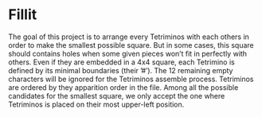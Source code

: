 # Fillit

The goal of this project is to arrange every Tetriminos with each others in order to make the smallest possible square. But in some cases, this square should contains holes when some given pieces won’t fit in perfectly with others.
Even if they are embedded in a 4x4 square, each Tetrimino is defined by its minimal boundaries (their ’#’). The 12 remaining empty characters will be ignored for the Tetriminos assemble process.
Tetriminos are ordered by they apparition order in the file. Among all the possible candidates for the smallest square, we only accept the one where Tetriminos is placed on their most upper-left position.
